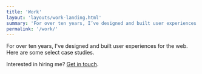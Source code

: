 ```yaml
---
title: 'Work'
layout: 'layouts/work-landing.html'
summary: 'For over ten years, I’ve designed and built user experiences for the web. Here are some select case studies.'
permalink: '/work/'
---
```


For over ten years, I've designed and built user experiences for the web. Here are some select case studies.

Interested in hiring me? [Get in touch](mailto:tim@smithtimmytim.com).
